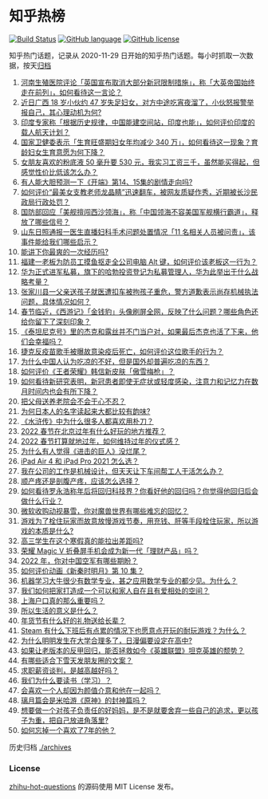 # 知乎热榜
[![Build Status](https://github.com/ToWeLong/zhihu-hot-questions/workflows/CI/badge.svg)](https://github.com/ToWeLong/zhihu-hot-questions/actions)
[![GitHub language](https://img.shields.io/badge/language-golang-orange.svg)](https://golang.org/)
[![GitHub license](https://img.shields.io/github/license/ToWeLong/zhihu-hot-questions)](https://github.com/ToWeLong/zhihu-hot-questions/blob/main/LICENSE)

知乎热门话题，记录从 2020-11-29 日开始的知乎热门话题。每小时抓取一次数据，按天[归档](./archives)

<!-- BEGIN -->

1. [河南生殖医院评论「英国宣布取消大部分新冠限制措施」，称「大英帝国始终走在前列」，如何看待这一言论？](https://www.zhihu.com/question/512518774)
1. [近日广西 18 岁小伙约 47 岁失足妇女，对方中途吃宵夜溜了，小伙怒报警举报自己，其心理动机为何?](https://www.zhihu.com/question/512396429)
1. [印度专家称「根据历史规律，中国能建空间站，印度也能」，如何评价印度的载人航天计划？](https://www.zhihu.com/question/512536704)
1. [国家卫健委表示「生育旺盛期妇女年均减少 340 万」，如何看待这一现象？育龄妇女生育意愿为何下降？](https://www.zhihu.com/question/512457041)
1. [女朋友喜欢的粉底液 50 毫升要 530 元，我实习工资三千，虽然能买得起，但感觉性价比低该怎么办？](https://www.zhihu.com/question/511239593)
1. [有人能大胆预测一下《开端》第14、15集的剧情走向吗?](https://www.zhihu.com/question/512407212)
1. [如何评价“最美女支教老师龙晶睛”迅速翻车，被网友质疑作秀，近期被长沙民政局行政处罚？](https://www.zhihu.com/question/512353600)
1. [国防部回应「美舰擅闯西沙领海」，称「中国领海不容美国军舰横行霸道」，释放了哪些信号？](https://www.zhihu.com/question/512483040)
1. [山东日照通报一医生直播妇科手术问题处置情况「11 名相关人员被问责」，该事件能给我们哪些启示？](https://www.zhihu.com/question/512615960)
1. [能讲下你最爽的一次经历吗?](https://www.zhihu.com/question/383722225)
1. [福建一老板为防员工摸鱼抠走全公司电脑 Alt 键，如何评价该老板这一行为？](https://www.zhihu.com/question/512460411)
1. [华为正式进军私募，旗下的哈勃投资登记为私募管理人，华为此举出于什么战略考量？](https://www.zhihu.com/question/512366218)
1. [张家川县一父亲送孩子就医遭扣车被拘孩子重危，警方道歉表示尚存机械执法问题，具体情况如何？](https://www.zhihu.com/question/512452176)
1. [春节临近，《西游记》「金钱豹」头像刷屏全网，反映了什么问题？哪些角色还给你留下了深刻印象？](https://www.zhihu.com/question/512488262)
1. [《泰坦尼克号》里的杰克和露丝并不门当户对，如果最后杰克也活了下来，他们会幸福吗？](https://www.zhihu.com/question/281328873)
1. [捷克反疫苗歌手被曝故意染疫后死亡，如何评价这位歌手的行为？](https://www.zhihu.com/question/512481063)
1. [为什么中国人认为吃凉的不好，但是国外却普遍吃凉的东西？](https://www.zhihu.com/question/492537225)
1. [如何评价《王者荣耀》韩信新皮肤「傲雪梅枪」？](https://www.zhihu.com/question/512091850)
1. [如何看待新研究表明，新冠患者即使无症状或轻度感染，注意力和记忆力在数月时间内也会有所下降？](https://www.zhihu.com/question/512374862)
1. [把父母送养老院会不会于心不忍？](https://www.zhihu.com/question/450689000)
1. [为何日本人的名字读起来大都比较有韵味?](https://www.zhihu.com/question/20268740)
1. [《水浒传》中为什么很多人都喜欢用朴刀？](https://www.zhihu.com/question/496586458)
1. [2022 春节在北京过年有什么好玩的地方推荐？](https://www.zhihu.com/question/509685452)
1. [2022 春节打算就地过年，如何维持过年的仪式感？](https://www.zhihu.com/question/512558432)
1. [为什么有人觉得《进击的巨人》没烂尾？](https://www.zhihu.com/question/512228301)
1. [iPad Air 4 和 iPad Pro 2021 怎么选？](https://www.zhihu.com/question/511971432)
1. [我在公司的工作是机械设计，但天天让下车间帮工人干活怎么办？](https://www.zhihu.com/question/508463593)
1. [顺产疼还是剖腹产疼，应该怎么选择？](https://www.zhihu.com/question/511073307)
1. [如何看待罗永浩称年后将回归科技界？你看好他的回归吗？你觉得他回归后会做什么行业？](https://www.zhihu.com/question/512463650)
1. [微软收购动视暴雪，你对魔兽世界有哪些难忘的回忆？](https://www.zhihu.com/question/512232534)
1. [游戏为了栓住玩家而故意放慢游戏节奏，用充钱、肝等手段栓住玩家，所以游戏的本质是什么?](https://www.zhihu.com/question/512368671)
1. [高三学生在这个寒假真的能拉出差距吗?](https://www.zhihu.com/question/371772520)
1. [荣耀 Magic V 折叠屏手机会成为新一代「理财产品」吗？](https://www.zhihu.com/question/512344743)
1. [2022 年，你对中国空军有哪些期盼？](https://www.zhihu.com/question/510830608)
1. [如何评价动画《新秦时明月》第 10 集？](https://www.zhihu.com/question/512325509)
1. [机器学习大牛很少有数学专业，甚之应用数学专业的都少见。为什么？](https://www.zhihu.com/question/511838632)
1. [我们如何把家打造成一个可以和家人自在且有爱相处的空间？](https://www.zhihu.com/question/512164497)
1. [上海户口真的那么重要吗？](https://www.zhihu.com/question/275875861)
1. [所以生活的意义是什么？](https://www.zhihu.com/question/510238474)
1. [年货节有什么好的礼物送给长辈？](https://www.zhihu.com/question/511359111)
1. [Steam 有什么下班后有点累的情况下也愿意点开玩的耐玩游戏？为什么？](https://www.zhihu.com/question/510721924)
1. [为什么明明发生在大学合理多了，日漫偏要设定在高中?](https://www.zhihu.com/question/512418692)
1. [如果让老版本的反甲回归，能否拯救如今《英雄联盟》坦克英雄的颓势？](https://www.zhihu.com/question/511653978)
1. [有哪些适合下雪天发朋友圈的文案？](https://www.zhihu.com/question/497184836)
1. [求职薪资谈判，是越高越好吗？](https://www.zhihu.com/question/511232406)
1. [我们为什么要读书（学习）？](https://www.zhihu.com/question/511919855)
1. [会喜欢一个人却因为颜值介意和他在一起吗？](https://www.zhihu.com/question/512133863)
1. [璃月篇会是米哈游《原神》的封神篇吗？](https://www.zhihu.com/question/510089235)
1. [想要做一个对孩子负责任的好妈妈，是不是就要舍弃一些自己的追求，更以孩子为重，把自己放进角落里?](https://www.zhihu.com/question/512249613)
1. [如何忘掉一个喜欢了7年的他？](https://www.zhihu.com/question/509783886)

<!-- END -->

历史归档 [./archives](./archives)


### License
[zhihu-hot-questions](https://github.com/towelong/zhihu-hot-questions) 的源码使用 MIT License 发布。